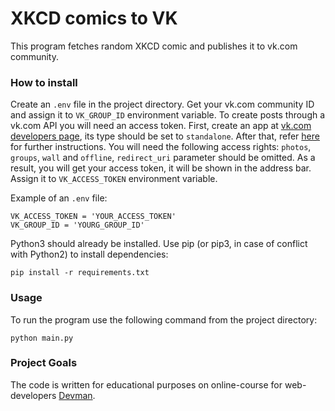 # XKCD comics to VK

This program fetches random XKCD comic and publishes it to vk.com community.

### How to install

Create an `.env` file in the project directory. Get your vk.com community ID and assign it to `VK_GROUP_ID` environment variable. To create posts through a vk.com API you will need an access token. First, create an app at [vk.com developers page](https://vk.com/dev), its type should be set to `standalone`. After that, refer [here](https://vk.com/dev/implicit_flow_user) for further instructions. You will need the following access rights: `photos`, `groups`, `wall` and `offline`, `redirect_uri` parameter should be omitted. As a result, you will get your access token, it will be shown in the address bar. Assign it to `VK_ACCESS_TOKEN` environment variable. 

Example of an `.env` file:

```
VK_ACCESS_TOKEN = 'YOUR_ACCESS_TOKEN'
VK_GROUP_ID = 'YOURG_GROUP_ID'
```

Python3 should already be installed. Use pip (or pip3, in case of conflict with Python2) to install dependencies:
```
pip install -r requirements.txt
```

### Usage

To run the program use the following command from the project directory:
```
python main.py
```

### Project Goals

The code is written for educational purposes on online-course for web-developers [Devman](https://dvmn.org).
